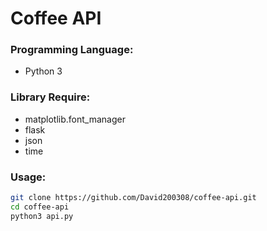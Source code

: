 # Coffee API

### Programming Language:
- Python 3

### Library Require:
- matplotlib.font_manager
- flask
- json
- time

### Usage:
```bash
git clone https://github.com/David200308/coffee-api.git
cd coffee-api
python3 api.py
```

